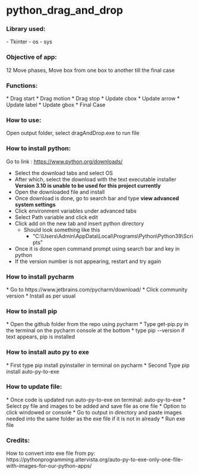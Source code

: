 # python_drag_and_drop

<h3>Library used:</h3> 
- Tkinter
- os
- sys

<h3>Objective of app:</h3>
12 Move phases, 
Move box from one box to another till the final case

<h3>Functions:</h3>
* Drag start
* Drag motion
* Drag stop
* Update cbox
* Update arrow
* Update label
* Update gbox
* Final Case

<h3>How to use:</h3>
Open output folder, select dragAndDrop.exe to run file

<h3>How to install python:</h3>

Go to link : https://www.python.org/downloads/ <br>
* Select the download tabs and select OS<br>
* After which, select the download with the text executable installer 
<br><b> Version 3.10 is unable to be used for this project currently</b>
* Open the downloaded file and install 
* Once download is done, go to search bar and type <b>view advanced system settings</b>
* Click environment variables under advanced tabs
* Select Path variable and click edit
* Click add on the new tab and insert python directory 
  * Should look something like this
    * "C:\Users\Admin\AppData\Local\Programs\Python\Python39\Scripts\"
* Once it is done open command prompt using search bar and key in python
* If the version number is not appearing, restart and try again

<h3>How to install pycharm</h3>
* Go to https://www.jetbrains.com/pycharm/download/
* Click community version
* Install as per usual

<h3>How to install pip</h3>
* Open the github folder from the repo using pycharm
* Type get-pip.py in the terminal on the pycharm console at the bottom
* type pip --version if text appears, pip is installed

<h3>How to install auto py to exe</h3>
* First type pip install pyinstaller in terminal on pycharm
* Second Type pip install auto-py-to-exe

<h3>How to update file:</h3>
* Once code is updated run auto-py-to-exe on terminal:
auto-py-to-exe
* Select py file and images to be added and save file as one file
* Option to click windowed or console 
* Go to output in directory and paste images needed into the same folder as the exe file if it is not in already
* Run exe file

<h3>Credits:</h3> 
How to convert into exe file from py:
https://pythonprogramming.altervista.org/auto-py-to-exe-only-one-file-with-images-for-our-python-apps/
